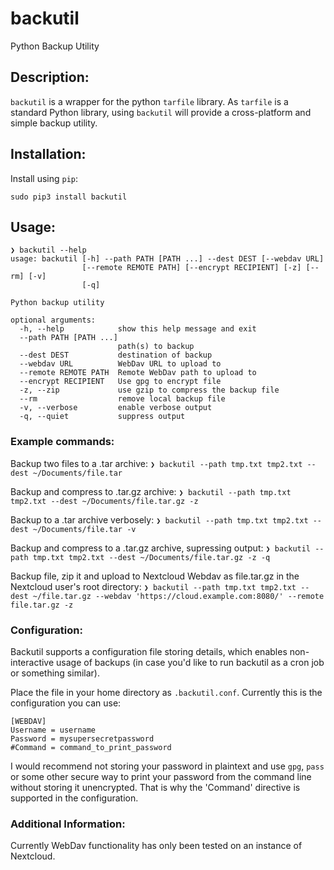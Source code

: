 # backutil
Python Backup Utility

## Description:
`backutil` is a wrapper for the python `tarfile` library. As `tarfile` is a standard Python library, using `backutil` will provide a cross-platform and simple backup utility.


## Installation:

Install using `pip`:

`sudo pip3 install backutil`


## Usage:
```
❯ backutil --help
usage: backutil [-h] --path PATH [PATH ...] --dest DEST [--webdav URL]
                [--remote REMOTE PATH] [--encrypt RECIPIENT] [-z] [--rm] [-v]
                [-q]

Python backup utility

optional arguments:
  -h, --help            show this help message and exit
  --path PATH [PATH ...]
                        path(s) to backup
  --dest DEST           destination of backup
  --webdav URL          WebDav URL to upload to
  --remote REMOTE PATH  Remote WebDav path to upload to
  --encrypt RECIPIENT   Use gpg to encrypt file
  -z, --zip             use gzip to compress the backup file
  --rm                  remove local backup file
  -v, --verbose         enable verbose output
  -q, --quiet           suppress output
```


### Example commands:

Backup two files to a .tar archive:
`❯ backutil --path tmp.txt tmp2.txt --dest ~/Documents/file.tar`

Backup and compress to .tar.gz archive:
`❯ backutil --path tmp.txt tmp2.txt --dest ~/Documents/file.tar.gz -z`

Backup to a .tar archive verbosely:
`❯ backutil --path tmp.txt tmp2.txt --dest ~/Documents/file.tar -v`

Backup and compress to a .tar.gz archive, supressing output:
`❯ backutil --path tmp.txt tmp2.txt --dest ~/Documents/file.tar.gz -z -q`

Backup file, zip it and upload to Nextcloud Webdav as file.tar.gz in the Nextcloud user's root directory: 
`❯ backutil --path tmp.txt tmp2.txt --dest ~/file.tar.gz --webdav 'https://cloud.example.com:8080/' --remote file.tar.gz -z`


### Configuration:

Backutil supports a configuration file storing details, which enables non-interactive usage of backups (in case you'd like to run backutil as a cron job or something similar). 

Place the file in your home directory as `.backutil.conf`. Currently this is the configuration you can use:
```
[WEBDAV]
Username = username
Password = mysupersecretpassword
#Command = command_to_print_password
```

I would recommend not storing your password in plaintext and use `gpg`, `pass` or some other secure way to print your password from the command line without storing it unencrypted. That is why the 'Command' directive is supported in the configuration.  


### Additional Information:
Currently WebDav functionality has only been tested on an instance of Nextcloud.
